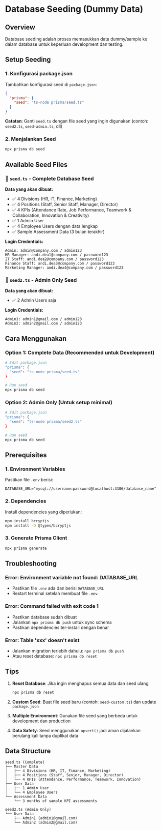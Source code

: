# Database Seeding (Dummy Data)

## Overview
Database seeding adalah proses memasukkan data dummy/sample ke dalam database untuk keperluan development dan testing.

## Setup Seeding

### 1. Konfigurasi package.json
Tambahkan konfigurasi seed di `package.json`:

```json
{
  "prisma": {
    "seed": "ts-node prisma/seed.ts"
  }
}
```

**Catatan**: Ganti `seed.ts` dengan file seed yang ingin digunakan (contoh: `seed2.ts`, `seed-admin.ts`, dll)

### 2. Menjalankan Seed
```bash
npx prisma db seed
```

## Available Seed Files

### 📄 `seed.ts` - Complete Database Seed
**Data yang akan dibuat:**
- ✅ 4 Divisions (HR, IT, Finance, Marketing)
- ✅ 4 Positions (Staff, Senior Staff, Manager, Director)  
- ✅ 4 KPIs (Attendance Rate, Job Performance, Teamwork & Collaboration, Innovation & Creativity)
- ✅ 1 Admin User
- ✅ 4 Employee Users dengan data lengkap
- ✅ Sample Assessment Data (3 bulan terakhir)

**Login Credentials:**
```
Admin: admin@company.com / admin123
HR Manager: andi.dea1@company.com / password123
IT Staff: andi.dea2@company.com / password123
Finance Staff: andi.dea3@company.com / password123
Marketing Manager: andi.dea4@company.com / password123
```

### 📄 `seed2.ts` - Admin Only Seed
**Data yang akan dibuat:**
- ✅ 2 Admin Users saja

**Login Credentials:**
```
Admin1: admin1@gmail.com / admin123
Admin2: admin2@gmail.com / admin123
```

## Cara Menggunakan

### Option 1: Complete Data (Recommended untuk Development)
```bash
# Edit package.json
"prisma": {
  "seed": "ts-node prisma/seed.ts"
}

# Run seed
npx prisma db seed
```

### Option 2: Admin Only (Untuk setup minimal)
```bash
# Edit package.json  
"prisma": {
  "seed": "ts-node prisma/seed2.ts"
}

# Run seed
npx prisma db seed
```

## Prerequisites

### 1. Environment Variables
Pastikan file `.env` berisi:
```env
DATABASE_URL="mysql://username:password@localhost:3306/database_name"
```

### 2. Dependencies
Install dependencies yang diperlukan:
```bash
npm install bcryptjs
npm install -D @types/bcryptjs
```

### 3. Generate Prisma Client
```bash
npx prisma generate
```

## Troubleshooting

### Error: Environment variable not found: DATABASE_URL
- Pastikan file `.env` ada dan berisi `DATABASE_URL`
- Restart terminal setelah membuat file `.env`

### Error: Command failed with exit code 1
- Pastikan database sudah dibuat
- Jalankan `npx prisma db push` untuk sync schema
- Pastikan dependencies ter-install dengan benar

### Error: Table 'xxx' doesn't exist
- Jalankan migration terlebih dahulu: `npx prisma db push`
- Atau reset database: `npx prisma db reset`

## Tips

1. **Reset Database**: Jika ingin menghapus semua data dan seed ulang
   ```bash
   npx prisma db reset
   ```

2. **Custom Seed**: Buat file seed baru (contoh: `seed-custom.ts`) dan update `package.json`

3. **Multiple Environment**: Gunakan file seed yang berbeda untuk development dan production

4. **Data Safety**: Seed menggunakan `upsert()` jadi aman dijalankan berulang kali tanpa duplikat data

## Data Structure

```
seed.ts (Complete)
├── Master Data
│   ├── 4 Divisions (HR, IT, Finance, Marketing)
│   ├── 4 Positions (Staff, Senior, Manager, Director)
│   └── 4 KPIs (Attendance, Performance, Teamwork, Innovation)
├── User Data  
│   ├── 1 Admin User
│   └── 4 Employee Users
└── Assessment Data
    └── 3 months of sample KPI assessments

seed2.ts (Admin Only)
└── User Data
    ├── Admin1 (admin1@gmail.com)
    └── Admin2 (admin2@gmail.com)
```